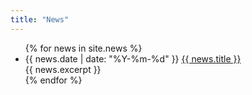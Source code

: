 ```yaml
---
title: "News"
---
```

<ul>
{% for news in site.news %}
 <li>{{ news.date | date: "%Y-%m-%d" }} <a href="{{ news.url }}">{{ news.title }}</a> <br/> {{ news.excerpt  }}</li>
{% endfor %}
</ul>

